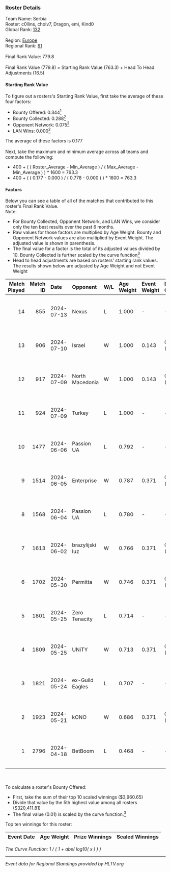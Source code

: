 ### Roster Details<br />
Team Name: Serbia<br />
Roster: c0llins, choiv7, Dragon, emi, Kind0<br />
Global Rank: [132](../standings_global.md)<br />
<br />
Region: [Europe]( ../standings_europe.md)<br />
Regional Rank: [91]( ../standings_europe.md)<br />
<br />
Final Rank Value:  779.8<br />
<br />
Final Rank Value (779.8) = Starting Rank Value (763.3) + Head To Head Adjustments (16.5)<br />

#### Starting Rank Value<br />
To figure out a rosters's Starting Rank Value, first take the average of these four factors:<br />
- Bounty Offered: 0.344[<sup>1</sup>](#table2)
- Bounty Collected: 0.288[<sup>2</sup>](#table1)
- Opponent Network: 0.075[<sup>2</sup>](#table1)
- LAN Wins: 0.000[<sup>2</sup>](#table1)

The average of these factors is 0.177<br />
<br />
Next, take the maximum and minimum average across all teams and compute the following:<br />
- 400 + ( ( Roster_Average - Min_Average ) / ( Max_Average - Min_Average ) ) * 1600 = 763.3
- 400 + ( ( 0.177 - 0.000 ) / ( 0.778 - 0.000 ) ) * 1600 = 763.3


#### Factors<br />
Below you can see a table of all of the matches that contributed to this roster's Final Rank Value.<br />
Note:<br />

- For Bounty Collected, Opponent Network, and LAN Wins, we consider only the ten best results over the past 6 months.
- Raw values for those factors are multiplied by Age Weight. Bounty and Opponent Network values are also multiplied by Event Weight. The adjusted value is shown in parenthesis.
- The final value for a factor is the total of its adjusted values divided by 10. Bounty Collected is further scaled by the curve function[<sup>3</sup>](#curveFunction)
- Head to head adjustments are based on rosters' starting rank values. The results shown below are adjusted by Age Weight and not Event Weight
<span id="table1"></span><br />


| Match Played | Match ID | Date       | Opponent        | W/L | Age Weight | Event Weight | Bounty Collected | Opponent Network | LAN Wins  | H2H Adj. | Roster                              |
| -: | -: | :- | :- | :- | :- | :- | :- | :- | :- | -: | :- |
|           14 |      855 | 2024-07-13 | Nexus           | L   | 1.000      | -            | -                | -                | -         |   -17.94 | c0llins, choiv7, Dragon, emi, Kind0 |
|           13 |      906 | 2024-07-10 | Israel          | W   | 1.000      | 0.143        | 0.000 (0.000)    | 0.038 (0.005)    | 0 (0.000) |     3.13 | c0llins, Dragon, emi, Kind0, VLDN   |
|           12 |      917 | 2024-07-09 | North Macedonia | W   | 1.000      | 0.143        | 0.000 (0.000)    | 0.000 (0.000)    | 0 (0.000) |     3.11 | c0llins, choiv7, Dragon, emi, Kind0 |
|           11 |      924 | 2024-07-09 | Turkey          | L   | 1.000      | -            | -                | -                | -         |   -25.68 | c0llins, choiv7, Dragon, emi, Kind0 |
|           10 |     1477 | 2024-06-06 | Passion UA      | L   | 0.792      | -            | -                | -                | -         |    -5.06 | aidKiT, c0llins, Dragon, emi, xicoz |
|            9 |     1514 | 2024-06-05 | Enterprise      | W   | 0.787      | 0.371        | 0.039 (0.011)    | 0.641 (0.187)    | 0 (0.000) |    16.65 | aidKiT, c0llins, Dragon, emi, VLDN  |
|            8 |     1568 | 2024-06-04 | Passion UA      | L   | 0.780      | -            | -                | -                | -         |    -4.53 | aidKiT, c0llins, Dragon, emi, xicoz |
|            7 |     1613 | 2024-06-02 | brazylijski luz | W   | 0.766      | 0.371        | 0.008 (0.002)    | 0.250 (0.071)    | 0 (0.000) |    13.46 | aidKiT, c0llins, Dragon, emi, xicoz |
|            6 |     1702 | 2024-05-30 | Permitta        | W   | 0.746      | 0.371        | 0.023 (0.006)    | 0.919 (0.254)    | 0 (0.000) |    16.24 | aidKiT, c0llins, Dragon, emi, xicoz |
|            5 |     1801 | 2024-05-25 | Zero Tenacity   | L   | 0.714      | -            | -                | -                | -         |    -3.19 | aidKiT, c0llins, Dragon, emi, xicoz |
|            4 |     1809 | 2024-05-25 | UNiTY           | W   | 0.713      | 0.371        | 0.024 (0.006)    | 0.331 (0.088)    | 0 (0.000) |    16.46 | aidKiT, c0llins, Dragon, emi, xicoz |
|            3 |     1821 | 2024-05-24 | ex-Guild Eagles | L   | 0.707      | -            | -                | -                | -         |    -9.21 | aidKiT, c0llins, Dragon, emi, xicoz |
|            2 |     1923 | 2024-05-21 | kONO            | W   | 0.686      | 0.371        | 0.028 (0.007)    | 0.553 (0.141)    | 0 (0.000) |    13.49 | aidKiT, c0llins, Dragon, emi, xicoz |
|            1 |     2796 | 2024-04-18 | BetBoom         | L   | 0.468      | -            | -                | -                | -         |    -0.39 | aidKiT, c0llins, Dragon, emi, xicoz |

<br />
<span id="table2"></span><br />
To calculate a roster's Bounty Offered:<br />

- First, take the sum of their top 10 scaled winnings ($3,960.65)
- Divide that value by the 5th highest value among all rosters ($320,411.81)
- The final value (0.01) is scaled by the curve function.[<sup>3</sup>](#curveFunction)

Top ten winnings for this roster:<br />

| Event Date | Age Weight | Prize Winnings | Scaled Winnings |
| :- | -: | :- | :- |


<span id="curveFunction"></span>_The Curve Function: 1 / ( 1 + abs( log10( x ) ) )_<br />

---
_Event data for Regional Standings provided by HLTV.org_<br />
